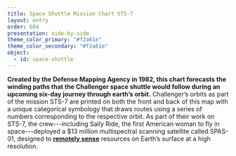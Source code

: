 ```yaml
---
title: Space Shuttle Mission Chart STS-7
layout: entry
order: 604
presentation: side-by-side
theme_color_primary: "#f2a61e"
theme_color_secondary: "#f2a61e"
object:
  - id: space-shuttle
---
```


**Created by the Defense Mapping Agency in 1982, this chart forecasts the winding paths that the Challenger space shuttle would follow during an upcoming six-day journey through earth’s orbit.** Challenger’s orbits as part of the mission STS-7 are printed on both the front and back of this map with a unique categorical symbology that draws routes using a series of numbers corresponding to the respective orbit. As part of their work on STS-7, the crew---including Sally Ride, the first American woman to fly in space---deployed a $13 million multispectral scanning satellite called SPAS-01, designed to **<a class="gloss" target="blank" href="../../../glossary/">remotely sense</a>** resources on Earth’s surface at a high resolution.
